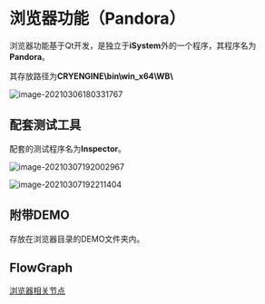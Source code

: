 # 浏览器功能（Pandora）

浏览器功能基于Qt开发，是独立于**iSystem**外的一个程序，其程序名为**Pandora**。

其存放路径为**CRYENGINE\bin\win_x64\WB\\**

 ![image-20210306180331767](https://gitee.com/Azureusbin/pic-lib/raw/master/imags/20210306180338.png)



## 配套测试工具

配套的测试程序名为**Inspector**。

 ![image-20210307192002967](https://gitee.com/Azureusbin/pic-lib/raw/master/imags/20210307192010.png)

 ![image-20210307192211404](https://gitee.com/Azureusbin/pic-lib/raw/master/imags/20210307192211.png)



## 附带DEMO

存放在浏览器目录的DEMO文件夹内。



## FlowGraph

[浏览器相关节点](..\FlowGraph节点\WebBrowser.md)



